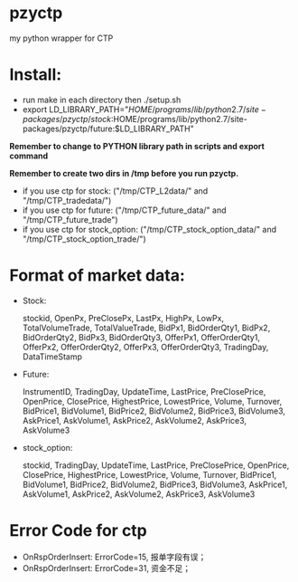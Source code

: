 pzyctp
======

my python wrapper for CTP

Install:
========
* run make in each directory then ./setup.sh
* export LD_LIBRARY_PATH="$HOME/programs/lib/python2.7/site-packages/pzyctp/stock:$HOME/programs/lib/python2.7/site-packages/pzyctp/future:$LD_LIBRARY_PATH"

**Remember to change to PYTHON library path in scripts and export command**

**Remember to create two dirs in /tmp before you run pzyctp.**
* if you use ctp for stock: ("/tmp/CTP_L2data/" and "/tmp/CTP_tradedata/")
* if you use ctp for future: ("/tmp/CTP_future_data/" and "/tmp/CTP_future_trade")
* if you use ctp for stock_option: ("/tmp/CTP_stock_option_data/" and "/tmp/CTP_stock_option_trade/")


Format of market data:
=============================
* Stock:  
	
	stockid, OpenPx, PreClosePx, LastPx, HighPx, LowPx, TotalVolumeTrade, TotalValueTrade, BidPx1, BidOrderQty1, BidPx2, BidOrderQty2, BidPx3, BidOrderQty3, OfferPx1, OfferOrderQty1, OfferPx2, OfferOrderQty2, OfferPx3, OfferOrderQty3, TradingDay, DataTimeStamp

* Future:

	InstrumentID, TradingDay, UpdateTime, LastPrice, PreClosePrice, OpenPrice, ClosePrice, HighestPrice, LowestPrice, Volume, Turnover, BidPrice1, BidVolume1, BidPrice2, BidVolume2, BidPrice3, BidVolume3, AskPrice1, AskVolume1, AskPrice2, AskVolume2, AskPrice3, AskVolume3

* stock_option:

	stockid, TradingDay, UpdateTime, LastPrice, PreClosePrice, OpenPrice, ClosePrice, HighestPrice, LowestPrice, Volume, Turnover, BidPrice1, BidVolume1, BidPrice2, BidVolume2, BidPrice3, BidVolume3, AskPrice1, AskVolume1, AskPrice2, AskVolume2, AskPrice3, AskVolume3


Error Code for ctp
==================
* OnRspOrderInsert: ErrorCode=15, 报单字段有误；
* OnRspOrderInsert: ErrorCode=31, 资金不足；
